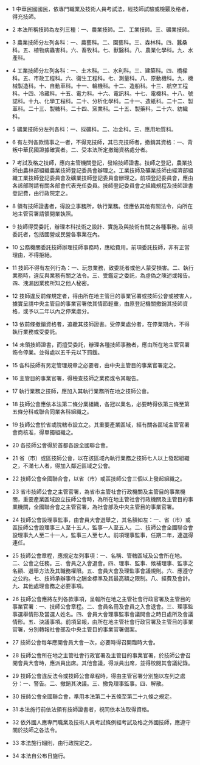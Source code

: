 * 1 中華民國國民，依專門職業及技術人員考試法，經技師試驗或檢覈及格者，得充技師。

* 2 本法所稱技師為左列三種：一、農業技師。二、工業技師。三、礦業技師。

* 3 農業技師分左列各科：一、農藝科。二、園藝科。三、森林科。四、蠶桑科。五、植物病蟲害科。六、畜牧科。七、獸醫科。八、農業化學科。九、水產科。

* 4 工業技師分左列各科：一、土木科。二、水利科。三、建築科。四、橋樑科。五、市政工程科。六、衛生工程科。七、測量科。八、原動機科。九、機械製造科。十、自動車科。十一、輪機科。十二、造船科。十三、航空工程科。十四、冷藏科。十五、電力科。十六、電訊科。十七、電機科。十八、號誌科。十九、化學工程科。二十、分析化學科。二十一、造紙科。二十二、製革科。二十三、製糖科。二十四、窯業科。二十五、製藥科。二十六、紡織科。

* 5 礦業技師分左列各科：一、採礦科。二、冶金科。三、應用地質科。

* 6 有左列各款情事之一者，不得充技師，其已充技師者，撤銷其資格：一、背叛中華民國證據確實者。二、受本法所定撤銷資格處分者。

* 7 考試及格之技師，應向主管機關登記，發給技師證書。技師之登記，農業技師由農林部組織農業技師登記委員會辦理之。工業技師及礦業技師由經濟部組織工業技師登記委員會及礦業技師登記委員會辦理之。前項登記委員會，應由各該部聘請有關各部會代表充任委員。技師登記委員會之組織規程及技師證書登記費，由行政院定之。

* 8 領有技師證書者，得設立事務所，執行業務。但應依其他有關法令，向所在地主管官署請領開業執照。

* 9 技師得受委託，辦理本科技術之設計、實施及與技術有關之各種事務。前項委託者，包括國營或民營各事業在內。

* 10 公務機關委託技師辦理技師事務時，應給費用。前項委託技師，非有正當理由，不得拒絕。

* 11 技師不得有左列行為：一、玩忽業務，致委託者或他人蒙受損害。二、執行業務時，違反與業務有關之法令。三、受鑑定之委託，為虛偽之陳述或報告。四、洩漏因業務所知之他人秘密。

* 12 技師違反前條規定者，得由所在地主管目的事業官署或技師公會或被害人，據實呈請中央主管目的事業官署依其情節輕重，由原登記機關撤銷其技師資格，或予以二年以內之停業處分。

* 13 依前條撤銷資格者，追繳其技師證書。受停業處分者，在停業期內，不得執行業務或受委託。

* 14 未領技師證書，而擅受委託，辦理各種技師事務者，應由所在地主管官署飭令停業。並得處以五千元以下罰鍰。

* 15 各科技師有另定管理規章之必要者，由中央主管目的事業官署定之。

* 16 主管目的事業官署，得檢查技師之業務或令其報告。

* 17 執行業務之技師，應加入其執行業務所在地之技師公會。

* 18 技師公會應依本法第二條分業組織，各冠以業名，必要時得依第三條至第五條分科或聯合同業各科組織之。

* 19 技師公會於省或院轄市設立之。其重要產業區域，經有關各區域主管官署會商核准，得單獨組織之。

* 20 各技師公會得於首都各設全國聯合會。

* 21 省（市）或區技師公會，以在該區域內執行業務之技師七人以上發起組織之，不滿七人者，得加入鄰近區域之公會。

* 22 技師公會全國聯合會，以省（市）或區技師公會三個以上發起組織之。

* 23 省市技師公會之主管官署，為省市主管社會行政機關及主管目的事業機關，重要產業區域設立技師公會時，為所在地主管社會行政機關及主管目的事業機關，全國聯合會之主管官署，為社會部及中央主管目的事業官署。

* 24 技師公會設理事監事，由會員大會選舉之，其名額如左：一、省（市）或區技師公會設理事三人至十五人，監事一人至五人。二、技師公會全國聯合會設理事九人至二十一人，監事三人至七人。前項理事監事，任期二年，連選得連任。

* 25 技師公會章程，應規定左列事項：一、名稱、管轄區域及公會所在地。二、公會之任務。三、會員之入會退會。四、理事、監事、候補理事、監事之名額、選舉方法及其職務權限。五、會員大會及理監事會議規則。六、應遵守之公約。七、技師承辦事件之酬金標準及其最高額之限制。八、經費及會計。九、其他處理會務之必要事項。

* 26 技師公會應將左列各款事項，呈報所在地之主管社會行政官署及主管目的事業官署：一、技師公會章程。二、會員名冊及會員之入會退會。三、理事監事選舉情形及當選人姓名。四、會員大會理事監事會議開會之時日處所及會議情形。五、決議事項。前項呈報，由所在地主管社會行政官署及主管目的事業官署，分別轉報社會部及中央主管目的事業官署備案。

* 27 技師公會每年應開會員大會一次，必要時得召開臨時大會。

* 28 技師公會所在地之主管社會行政官署及主管目的事業官署，於技師公會召開會員大會時，應派員出席。其他會議，得派員出席，並得校閱其會議紀錄。

* 29 技師公會違反法令或技師公會章程時，得由主管官署分別施以左列之處分：一、警告。二、撤銷其決議。三、撤免理事監事。四、解散。

* 30 技師公會全國聯合會，準用本法第二十五條至第二十九條之規定。

* 31 本法施行前依法領有技師證書者，視同依本法取得資格。

* 32 依外國人應專門職業及技術人員考試條例經考試及格之外國技師，應遵守關於技師之各法令。

* 33 本法施行細則，由行政院定之。

* 34 本法自公布日施行。

